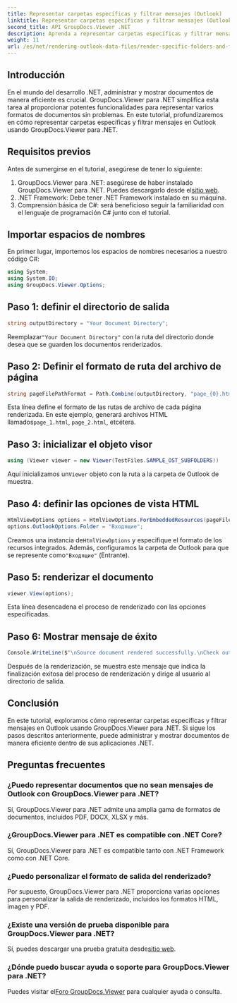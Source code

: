 ```yaml
---
title: Representar carpetas específicas y filtrar mensajes (Outlook)
linktitle: Representar carpetas específicas y filtrar mensajes (Outlook)
second_title: API GroupDocs.Viewer .NET
description: Aprenda a representar carpetas específicas y filtrar mensajes en Outlook usando GroupDocs.Viewer para .NET. Simplifique la gestión de documentos en aplicaciones .NET.
weight: 11
url: /es/net/rendering-outlook-data-files/render-specific-folders-and-filter-messages-outlook/
---
```

## Introducción
En el mundo del desarrollo .NET, administrar y mostrar documentos de manera eficiente es crucial. GroupDocs.Viewer para .NET simplifica esta tarea al proporcionar potentes funcionalidades para representar varios formatos de documentos sin problemas. En este tutorial, profundizaremos en cómo representar carpetas específicas y filtrar mensajes en Outlook usando GroupDocs.Viewer para .NET.
## Requisitos previos
Antes de sumergirse en el tutorial, asegúrese de tener lo siguiente:
1.  GroupDocs.Viewer para .NET: asegúrese de haber instalado GroupDocs.Viewer para .NET. Puedes descargarlo desde el[sitio web](https://releases.groupdocs.com/viewer/net/).
2. .NET Framework: Debe tener .NET Framework instalado en su máquina.
3. Comprensión básica de C#: será beneficioso seguir la familiaridad con el lenguaje de programación C# junto con el tutorial.

## Importar espacios de nombres
En primer lugar, importemos los espacios de nombres necesarios a nuestro código C#:
```csharp
using System;
using System.IO;
using GroupDocs.Viewer.Options;
```

## Paso 1: definir el directorio de salida
```csharp
string outputDirectory = "Your Document Directory";
```
 Reemplazar`"Your Document Directory"` con la ruta del directorio donde desea que se guarden los documentos renderizados.
## Paso 2: Definir el formato de ruta del archivo de página
```csharp
string pageFilePathFormat = Path.Combine(outputDirectory, "page_{0}.html");
```
 Esta línea define el formato de las rutas de archivo de cada página renderizada. En este ejemplo, generará archivos HTML llamados`page_1.html`, `page_2.html`, etcétera.
## Paso 3: inicializar el objeto visor
```csharp
using (Viewer viewer = new Viewer(TestFiles.SAMPLE_OST_SUBFOLDERS))
```
 Aquí inicializamos un`Viewer` objeto con la ruta a la carpeta de Outlook de muestra.
## Paso 4: definir las opciones de vista HTML
```csharp
HtmlViewOptions options = HtmlViewOptions.ForEmbeddedResources(pageFilePathFormat);
options.OutlookOptions.Folder = "Входящие";
```
 Creamos una instancia de`HtmlViewOptions` y especifique el formato de los recursos integrados. Además, configuramos la carpeta de Outlook para que se represente como`"Входящие"` (Entrante).
## Paso 5: renderizar el documento
```csharp
viewer.View(options);
```
Esta línea desencadena el proceso de renderizado con las opciones especificadas.
## Paso 6: Mostrar mensaje de éxito
```csharp
Console.WriteLine($"\nSource document rendered successfully.\nCheck output in {outputDirectory}.");
```
Después de la renderización, se muestra este mensaje que indica la finalización exitosa del proceso de renderización y dirige al usuario al directorio de salida.

## Conclusión
En este tutorial, exploramos cómo representar carpetas específicas y filtrar mensajes en Outlook usando GroupDocs.Viewer para .NET. Si sigue los pasos descritos anteriormente, puede administrar y mostrar documentos de manera eficiente dentro de sus aplicaciones .NET.
## Preguntas frecuentes
### ¿Puedo representar documentos que no sean mensajes de Outlook con GroupDocs.Viewer para .NET?
Sí, GroupDocs.Viewer para .NET admite una amplia gama de formatos de documentos, incluidos PDF, DOCX, XLSX y más.
### ¿GroupDocs.Viewer para .NET es compatible con .NET Core?
Sí, GroupDocs.Viewer para .NET es compatible tanto con .NET Framework como con .NET Core.
### ¿Puedo personalizar el formato de salida del renderizado?
Por supuesto, GroupDocs.Viewer para .NET proporciona varias opciones para personalizar la salida de renderizado, incluidos los formatos HTML, imagen y PDF.
### ¿Existe una versión de prueba disponible para GroupDocs.Viewer para .NET?
 Sí, puedes descargar una prueba gratuita desde[sitio web](https://releases.groupdocs.com/).
### ¿Dónde puedo buscar ayuda o soporte para GroupDocs.Viewer para .NET?
 Puedes visitar el[Foro GroupDocs.Viewer](https://forum.groupdocs.com/c/viewer/9) para cualquier ayuda o consulta.
